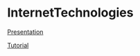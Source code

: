 # InternetTechnologies

[Presentation](https://jgongala.github.io/InternetTechnologies/)

[Tutorial](https://jgongala.github.io/InternetTechnologies/tutorial.html)
